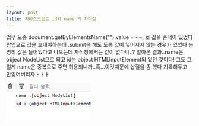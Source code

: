 ```yaml
---
layout: post
title: 자바스크립트 id와 name 의 차이점
---
```


업무 도중 document.getByElementsName("").value = ~~; 로 값을 준적이 있었다
팝업으로 값을 보내야하는데 .submit을 해도 도통 값이 넣어지지 않는 경우가 있었다 분명히 값은 들어있다고 나오는데
자식창에서는 값이 없다니..? 알아본 결과..name은 object NodeList으로 되고 id는 object HTMLInputElement되 있던 것이다!
그도 그럴게 name은 중복으로 주면 허용되니까..흑...이것때문에 삽질을 좀 했다 기록해두고 안잊어버리자ㅏㅏㅏ


![namdAndID](https://github.com/KIMINJOONG/KIMINJOONG.github.io/blob/master/images/namdAndID.png)
